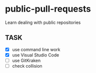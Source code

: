 # public-pull-requests
Learn dealing with public repositories

## TASK

- [x] use command line work
- [x] use Visual Studio Code
- [ ] use GitKraken
- [ ] check collision
